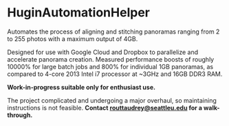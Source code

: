 # HuginAutomationHelper

Automates the process of aligning and stitching panoramas ranging from 2 to 255 photos with a maximum output of 4GB.

Designed for use with Google Cloud and Dropbox to parallelize and accelerate panorama creation. Measured performance boosts of roughly 10000% for large batch jobs and 800% for individual 1GB panoramas, as compared to 4-core 2013 Intel i7 processor at ~3GHz and 16GB DDR3 RAM.

**Work-in-progress suitable only for enthusiast use.**

The project complicated and undergoing a major overhaul, so maintaining instructions is not feasible. **Contact routtaudrey@seattleu.edu for a walk-through.**